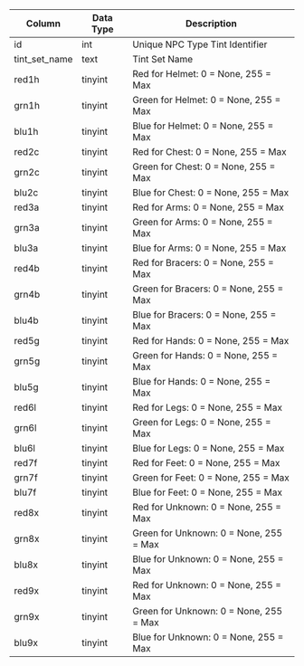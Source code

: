 | Column        | Data Type | Description                            |
| ------------- | --------- | -------------------------------------- |
| id            | int       | Unique NPC Type Tint Identifier        |
| tint_set_name | text      | Tint Set Name                          |
| red1h         | tinyint   | Red for Helmet: 0 = None, 255 = Max    |
| grn1h         | tinyint   | Green for Helmet: 0 = None, 255 = Max  |
| blu1h         | tinyint   | Blue for Helmet: 0 = None, 255 = Max   |
| red2c         | tinyint   | Red for Chest: 0 = None, 255 = Max     |
| grn2c         | tinyint   | Green for Chest: 0 = None, 255 = Max   |
| blu2c         | tinyint   | Blue for Chest: 0 = None, 255 = Max    |
| red3a         | tinyint   | Red for Arms: 0 = None, 255 = Max      |
| grn3a         | tinyint   | Green for Arms: 0 = None, 255 = Max    |
| blu3a         | tinyint   | Blue for Arms: 0 = None, 255 = Max     |
| red4b         | tinyint   | Red for Bracers: 0 = None, 255 = Max   |
| grn4b         | tinyint   | Green for Bracers: 0 = None, 255 = Max |
| blu4b         | tinyint   | Blue for Bracers: 0 = None, 255 = Max  |
| red5g         | tinyint   | Red for Hands: 0 = None, 255 = Max     |
| grn5g         | tinyint   | Green for Hands: 0 = None, 255 = Max   |
| blu5g         | tinyint   | Blue for Hands: 0 = None, 255 = Max    |
| red6l         | tinyint   | Red for Legs: 0 = None, 255 = Max      |
| grn6l         | tinyint   | Green for Legs: 0 = None, 255 = Max    |
| blu6l         | tinyint   | Blue for Legs: 0 = None, 255 = Max     |
| red7f         | tinyint   | Red for Feet: 0 = None, 255 = Max      |
| grn7f         | tinyint   | Green for Feet: 0 = None, 255 = Max    |
| blu7f         | tinyint   | Blue for Feet: 0 = None, 255 = Max     |
| red8x         | tinyint   | Red for Unknown: 0 = None, 255 = Max   |
| grn8x         | tinyint   | Green for Unknown: 0 = None, 255 = Max |
| blu8x         | tinyint   | Blue for Unknown: 0 = None, 255 = Max  |
| red9x         | tinyint   | Red for Unknown: 0 = None, 255 = Max   |
| grn9x         | tinyint   | Green for Unknown: 0 = None, 255 = Max |
| blu9x         | tinyint   | Blue for Unknown: 0 = None, 255 = Max  |